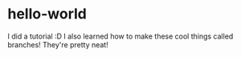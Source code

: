 # hello-world
I did a tutorial :D
I also learned how to make these cool things called branches!
They're pretty neat!
